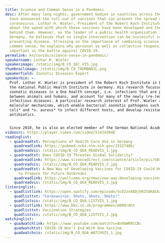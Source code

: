 ```yaml
---
title: Science and Common Sense in a Pandemic
desc: After many long nights, government bodies in countries across the world
  have announced the roll-out of vaccines that can prevent the spread of
  coronavirus. Lothar H. Wieler, President of the Robert Koch Institute, speaks
  about the speed with which these vaccines have been developed and the science
  behind them. However, as the leader of a public health organisation in
  Germany, he believes that no single intervention can be successful in
  preventing disease. Stressing on the importance of combining science with
  common sense, he explains why personal as well as collective responsibility is
  important in the battle against COVID-19.
permalink: kn/covids/science-sense-in-pandemic/
speakername: Lothar H. Wieler
speakerimage: /static/img/B_CO_SEC_VIS.jpg
thumbnailimage: /static/img/B_CO_THUMBNAIL.png
speakerfield: Zoonotic Diseases Expert
speakerbio: >-
  Prof. Lothar H. Wieler is president of the Robert Koch Institute in Berlin,
  the national Public Health Institute in Germany. His research focusses on
  zoonotic diseases in a One health concept, i.e. infections that are passed
  between animals and humans, and account for many of the newly (re-)emerging
  infectious diseases. A particular research interest of Prof. Wieler are the
  molecular mechanisms, which enable bacterial zoonotic pathogens such as *e.
  coli* and *s. aureus* to infect different hosts, and develop resistance to
  antibiotics.


  Since 2010, he is also an elected member of the German National Academy of Sciences, where he also holds the position of a senator. In 2020 he was nominated to the member board of the One Health Global Leaders Group on Antimicrobial Resistance, launched by the Food and Agriculture Organization of the United Nations (FAO), the World Organisation for Animal Health (OIE) and the World Health Organization (WHO).
videosrc: https://player.vimeo.com/video/514243048
readinglist:
  - quadreadtxt: Perceptions of Health Care Use in Germany
    quadreadlink: https://pubmed.ncbi.nlm.nih.gov/33327486/
    quadreadvis: /static/img/B_CO_QUA_READVIS_1.jpg
  - quadreadtxt: Does COVID-19 Threaten Global Solidarity?
    quadreadlink: https://www.sciencedirect.com/science/article/pii/S0305750X20304848
    quadreadvis: /static/img/B_CO_QUA_READVIS_2.jpg
  - quadreadtxt: A New Way of Developing Vaccines for COVID-19 Could Help the World
      to Prepare for Future Outbreaks
    quadreadlink: https://wellcome.org/news/new-way-developing-vaccines-covid-19-could-help-world-prepare-future-outbreaks
    quadreadvis: /static/img/B_CO_QUA_READVIS_3.jpg
listeninglist:
  - quadlistlink: https://open.spotify.com/episode/5cO2zn48DjhR25dKASkxGp
    quadlisttxt: "Coronavirus: Shots, Shots, Shots!"
    quadlistvis: /static/img/B_CO_QUA_LISTVIS_1.jpg
  - quadlistlink: https://www.bbc.co.uk/programmes/m000rmht
    quadlisttxt: Vaccination Strategies
    quadlistvis: /static/img/B_CO_QUA_LISTVIS_2.jpg
watchinglist:
  - quadwatchlink: https://www.youtube.com/watch?v=8n9bWR0CCBc
    quadwatchtxt: COVID-19 Won’t End With One Vaccine
    quadwatchvis: /static/img/B_CO_QUA_WATCHVIS_1.jpg
---
```

